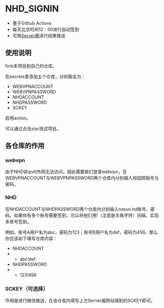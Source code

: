 # NHD_SIGNIN

- 基于Github Actions
- 每天北京时间12：00进行自动签到
- 可用[Server酱](https://sc.ftqq.com/)进行结果推送

## 使用说明

fork本项目到自己的仓库。

在secrets里添加五个仓库，分别取名为：
- WEBVPNACCOUNT
- WEBVPNPASSWORD
- NHDACCOUNT
- NHDPASSWORD
- SCKEY

启用action。

可以通过点击star测试项目。

## 各仓库的作用

### webvpn

由于NHD非ipv6外网无法访问，因此需要我们登录webvpn，在WEBVPNACCOUNT与WEBVPNPASSWORD两个仓库内分别输入校园网账号与密码。

### NHD

在NHDACCOUNT与NHDPASSWORD两个仓库内分别输入nexus hd账号、密码。如果你有多个账号需要签到，可以将他们用!（注意是半角字符）间隔，实现多账号签到。

例如，账号A用户名为abc，密码为123；账号B用户名为def，密码为456。那么你应该如下填写仓库内容：
- NHDACCOUNT
- - abc!def
- NHDPASSWORD
- - 123!456

### SCKEY（可选择）

作用是进行微信推送，在该仓库内填写上方Server酱网站得到的SCKEY即可。

